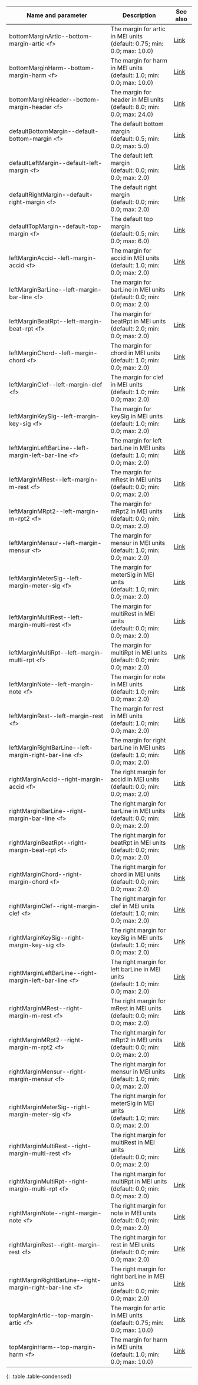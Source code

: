 | Name and parameter | Description | See also |
|---|---|---|
| <span class="lang1">bottomMarginArtic</span><span class="lang2">--bottom-margin-artic</span> &lt;f&gt; | The margin for artic in MEI units<br/>(default: 0.75; min: 0.0; max: 10.0) | [Link](link-to) |
| <span class="lang1">bottomMarginHarm</span><span class="lang2">--bottom-margin-harm</span> &lt;f&gt; | The margin for harm in MEI units<br/>(default: 1.0; min: 0.0; max: 10.0) | [Link](link-to) |
| <span class="lang1">bottomMarginHeader</span><span class="lang2">--bottom-margin-header</span> &lt;f&gt; | The margin for header in MEI units<br/>(default: 8.0; min: 0.0; max: 24.0) | [Link](link-to) |
| <span class="lang1">defaultBottomMargin</span><span class="lang2">--default-bottom-margin</span> &lt;f&gt; | The default bottom margin<br/>(default: 0.5; min: 0.0; max: 5.0) | [Link](link-to) |
| <span class="lang1">defaultLeftMargin</span><span class="lang2">--default-left-margin</span> &lt;f&gt; | The default left margin<br/>(default: 0.0; min: 0.0; max: 2.0) | [Link](link-to) |
| <span class="lang1">defaultRightMargin</span><span class="lang2">--default-right-margin</span> &lt;f&gt; | The default right margin<br/>(default: 0.0; min: 0.0; max: 2.0) | [Link](link-to) |
| <span class="lang1">defaultTopMargin</span><span class="lang2">--default-top-margin</span> &lt;f&gt; | The default top margin<br/>(default: 0.5; min: 0.0; max: 6.0) | [Link](link-to) |
| <span class="lang1">leftMarginAccid</span><span class="lang2">--left-margin-accid</span> &lt;f&gt; | The margin for accid in MEI units<br/>(default: 1.0; min: 0.0; max: 2.0) | [Link](link-to) |
| <span class="lang1">leftMarginBarLine</span><span class="lang2">--left-margin-bar-line</span> &lt;f&gt; | The margin for barLine in MEI units<br/>(default: 0.0; min: 0.0; max: 2.0) | [Link](link-to) |
| <span class="lang1">leftMarginBeatRpt</span><span class="lang2">--left-margin-beat-rpt</span> &lt;f&gt; | The margin for beatRpt in MEI units<br/>(default: 2.0; min: 0.0; max: 2.0) | [Link](link-to) |
| <span class="lang1">leftMarginChord</span><span class="lang2">--left-margin-chord</span> &lt;f&gt; | The margin for chord in MEI units<br/>(default: 1.0; min: 0.0; max: 2.0) | [Link](link-to) |
| <span class="lang1">leftMarginClef</span><span class="lang2">--left-margin-clef</span> &lt;f&gt; | The margin for clef in MEI units<br/>(default: 1.0; min: 0.0; max: 2.0) | [Link](link-to) |
| <span class="lang1">leftMarginKeySig</span><span class="lang2">--left-margin-key-sig</span> &lt;f&gt; | The margin for keySig in MEI units<br/>(default: 1.0; min: 0.0; max: 2.0) | [Link](link-to) |
| <span class="lang1">leftMarginLeftBarLine</span><span class="lang2">--left-margin-left-bar-line</span> &lt;f&gt; | The margin for left barLine in MEI units<br/>(default: 1.0; min: 0.0; max: 2.0) | [Link](link-to) |
| <span class="lang1">leftMarginMRest</span><span class="lang2">--left-margin-m-rest</span> &lt;f&gt; | The margin for mRest in MEI units<br/>(default: 0.0; min: 0.0; max: 2.0) | [Link](link-to) |
| <span class="lang1">leftMarginMRpt2</span><span class="lang2">--left-margin-m-rpt2</span> &lt;f&gt; | The margin for mRpt2 in MEI units<br/>(default: 0.0; min: 0.0; max: 2.0) | [Link](link-to) |
| <span class="lang1">leftMarginMensur</span><span class="lang2">--left-margin-mensur</span> &lt;f&gt; | The margin for mensur in MEI units<br/>(default: 1.0; min: 0.0; max: 2.0) | [Link](link-to) |
| <span class="lang1">leftMarginMeterSig</span><span class="lang2">--left-margin-meter-sig</span> &lt;f&gt; | The margin for meterSig in MEI units<br/>(default: 1.0; min: 0.0; max: 2.0) | [Link](link-to) |
| <span class="lang1">leftMarginMultiRest</span><span class="lang2">--left-margin-multi-rest</span> &lt;f&gt; | The margin for multiRest in MEI units<br/>(default: 0.0; min: 0.0; max: 2.0) | [Link](link-to) |
| <span class="lang1">leftMarginMultiRpt</span><span class="lang2">--left-margin-multi-rpt</span> &lt;f&gt; | The margin for multiRpt in MEI units<br/>(default: 0.0; min: 0.0; max: 2.0) | [Link](link-to) |
| <span class="lang1">leftMarginNote</span><span class="lang2">--left-margin-note</span> &lt;f&gt; | The margin for note in MEI units<br/>(default: 1.0; min: 0.0; max: 2.0) | [Link](link-to) |
| <span class="lang1">leftMarginRest</span><span class="lang2">--left-margin-rest</span> &lt;f&gt; | The margin for rest in MEI units<br/>(default: 1.0; min: 0.0; max: 2.0) | [Link](link-to) |
| <span class="lang1">leftMarginRightBarLine</span><span class="lang2">--left-margin-right-bar-line</span> &lt;f&gt; | The margin for right barLine in MEI units<br/>(default: 1.0; min: 0.0; max: 2.0) | [Link](link-to) |
| <span class="lang1">rightMarginAccid</span><span class="lang2">--right-margin-accid</span> &lt;f&gt; | The right margin for accid in MEI units<br/>(default: 0.0; min: 0.0; max: 2.0) | [Link](link-to) |
| <span class="lang1">rightMarginBarLine</span><span class="lang2">--right-margin-bar-line</span> &lt;f&gt; | The right margin for barLine in MEI units<br/>(default: 0.0; min: 0.0; max: 2.0) | [Link](link-to) |
| <span class="lang1">rightMarginBeatRpt</span><span class="lang2">--right-margin-beat-rpt</span> &lt;f&gt; | The right margin for beatRpt in MEI units<br/>(default: 0.0; min: 0.0; max: 2.0) | [Link](link-to) |
| <span class="lang1">rightMarginChord</span><span class="lang2">--right-margin-chord</span> &lt;f&gt; | The right margin for chord in MEI units<br/>(default: 0.0; min: 0.0; max: 2.0) | [Link](link-to) |
| <span class="lang1">rightMarginClef</span><span class="lang2">--right-margin-clef</span> &lt;f&gt; | The right margin for clef in MEI units<br/>(default: 1.0; min: 0.0; max: 2.0) | [Link](link-to) |
| <span class="lang1">rightMarginKeySig</span><span class="lang2">--right-margin-key-sig</span> &lt;f&gt; | The right margin for keySig in MEI units<br/>(default: 1.0; min: 0.0; max: 2.0) | [Link](link-to) |
| <span class="lang1">rightMarginLeftBarLine</span><span class="lang2">--right-margin-left-bar-line</span> &lt;f&gt; | The right margin for left barLine in MEI units<br/>(default: 1.0; min: 0.0; max: 2.0) | [Link](link-to) |
| <span class="lang1">rightMarginMRest</span><span class="lang2">--right-margin-m-rest</span> &lt;f&gt; | The right margin for mRest in MEI units<br/>(default: 0.0; min: 0.0; max: 2.0) | [Link](link-to) |
| <span class="lang1">rightMarginMRpt2</span><span class="lang2">--right-margin-m-rpt2</span> &lt;f&gt; | The right margin for mRpt2 in MEI units<br/>(default: 0.0; min: 0.0; max: 2.0) | [Link](link-to) |
| <span class="lang1">rightMarginMensur</span><span class="lang2">--right-margin-mensur</span> &lt;f&gt; | The right margin for mensur in MEI units<br/>(default: 1.0; min: 0.0; max: 2.0) | [Link](link-to) |
| <span class="lang1">rightMarginMeterSig</span><span class="lang2">--right-margin-meter-sig</span> &lt;f&gt; | The right margin for meterSig in MEI units<br/>(default: 1.0; min: 0.0; max: 2.0) | [Link](link-to) |
| <span class="lang1">rightMarginMultiRest</span><span class="lang2">--right-margin-multi-rest</span> &lt;f&gt; | The right margin for multiRest in MEI units<br/>(default: 0.0; min: 0.0; max: 2.0) | [Link](link-to) |
| <span class="lang1">rightMarginMultiRpt</span><span class="lang2">--right-margin-multi-rpt</span> &lt;f&gt; | The right margin for multiRpt in MEI units<br/>(default: 0.0; min: 0.0; max: 2.0) | [Link](link-to) |
| <span class="lang1">rightMarginNote</span><span class="lang2">--right-margin-note</span> &lt;f&gt; | The right margin for note in MEI units<br/>(default: 0.0; min: 0.0; max: 2.0) | [Link](link-to) |
| <span class="lang1">rightMarginRest</span><span class="lang2">--right-margin-rest</span> &lt;f&gt; | The right margin for rest in MEI units<br/>(default: 0.0; min: 0.0; max: 2.0) | [Link](link-to) |
| <span class="lang1">rightMarginRightBarLine</span><span class="lang2">--right-margin-right-bar-line</span> &lt;f&gt; | The right margin for right barLine in MEI units<br/>(default: 0.0; min: 0.0; max: 2.0) | [Link](link-to) |
| <span class="lang1">topMarginArtic</span><span class="lang2">--top-margin-artic</span> &lt;f&gt; | The margin for artic in MEI units<br/>(default: 0.75; min: 0.0; max: 10.0) | [Link](link-to) |
| <span class="lang1">topMarginHarm</span><span class="lang2">--top-margin-harm</span> &lt;f&gt; | The margin for harm in MEI units<br/>(default: 1.0; min: 0.0; max: 10.0) | [Link](link-to) |
{: .table .table-condensed}
